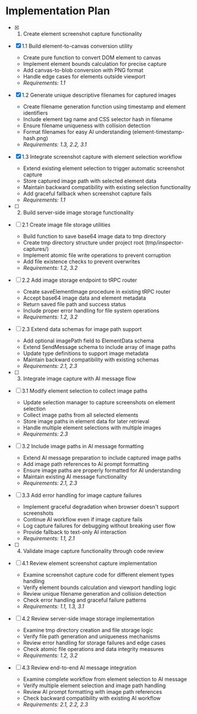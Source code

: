 # Implementation Plan

- [x] 1. Create element screenshot capture functionality
- [x] 1.1 Build element-to-canvas conversion utility
  - Create pure function to convert DOM element to canvas
  - Implement element bounds calculation for precise capture  
  - Add canvas-to-blob conversion with PNG format
  - Handle edge cases for elements outside viewport
  - _Requirements: 1.1_

- [x] 1.2 Generate unique descriptive filenames for captured images
  - Create filename generation function using timestamp and element identifiers
  - Include element tag name and CSS selector hash in filename
  - Ensure filename uniqueness with collision detection
  - Format filenames for easy AI understanding (element-timestamp-hash.png)
  - _Requirements: 1.3, 2.2, 3.1_

- [x] 1.3 Integrate screenshot capture with element selection workflow
  - Extend existing element selection to trigger automatic screenshot capture
  - Store captured image path with selected element data
  - Maintain backward compatibility with existing selection functionality
  - Add graceful fallback when screenshot capture fails
  - _Requirements: 1.1_

- [ ] 2. Build server-side image storage functionality
- [ ] 2.1 Create image file storage utilities
  - Build function to save base64 image data to tmp directory
  - Create tmp directory structure under project root (tmp/inspector-captures/)
  - Implement atomic file write operations to prevent corruption
  - Add file existence checks to prevent overwrites
  - _Requirements: 1.2, 3.2_

- [ ] 2.2 Add image storage endpoint to tRPC router
  - Create saveElementImage procedure in existing tRPC router
  - Accept base64 image data and element metadata
  - Return saved file path and success status
  - Include proper error handling for file system operations
  - _Requirements: 1.2, 3.2_

- [ ] 2.3 Extend data schemas for image path support
  - Add optional imagePath field to ElementData schema
  - Extend SendMessage schema to include array of image paths
  - Update type definitions to support image metadata
  - Maintain backward compatibility with existing schemas
  - _Requirements: 2.1, 2.3_

- [ ] 3. Integrate image capture with AI message flow
- [ ] 3.1 Modify element selection to collect image paths
  - Update selection manager to capture screenshots on element selection
  - Collect image paths from all selected elements  
  - Store image paths in element data for later retrieval
  - Handle multiple element selections with multiple images
  - _Requirements: 2.3_

- [ ] 3.2 Include image paths in AI message formatting
  - Extend AI message preparation to include captured image paths
  - Add image path references to AI prompt formatting
  - Ensure image paths are properly formatted for AI understanding
  - Maintain existing AI message functionality
  - _Requirements: 2.1, 2.3_

- [ ] 3.3 Add error handling for image capture failures
  - Implement graceful degradation when browser doesn't support screenshots
  - Continue AI workflow even if image capture fails
  - Log capture failures for debugging without breaking user flow
  - Provide fallback to text-only AI interaction
  - _Requirements: 1.1, 2.1_

- [ ] 4. Validate image capture functionality through code review
- [ ] 4.1 Review element screenshot capture implementation
  - Examine screenshot capture code for different element types handling
  - Verify element bounds calculation and viewport handling logic
  - Review unique filename generation and collision detection
  - Check error handling and graceful failure patterns
  - _Requirements: 1.1, 1.3, 3.1_

- [ ] 4.2 Review server-side image storage implementation
  - Examine tmp directory creation and file storage logic
  - Verify file path generation and uniqueness mechanisms
  - Review error handling for storage failures and edge cases
  - Check atomic file operations and data integrity measures
  - _Requirements: 1.2, 3.2_

- [ ] 4.3 Review end-to-end AI message integration
  - Examine complete workflow from element selection to AI message
  - Verify multiple element selection and image path handling
  - Review AI prompt formatting with image path references
  - Check backward compatibility with existing AI workflow
  - _Requirements: 2.1, 2.2, 2.3_